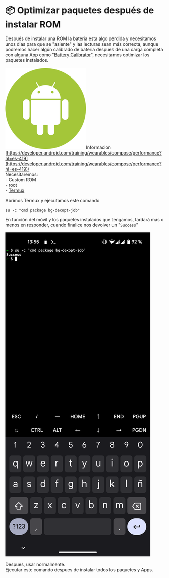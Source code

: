 # 📦 Optimizar paquetes después de instalar ROM

Después de instalar una ROM la bateria esta algo perdida y necesitamos unos dias para que se "asiente" y las lecturas sean más correcta, aunque podremos hacer algún calibrado de bateria despues de una carga completa con alguna App como "[Battery Calibrator](https://f-droid.org/packages/eu.roggstar.luigithehunter.batterycalibrate/)", necesitamos optimizar los paquetes instalados. \
\
<img src="../.gitbook/assets/image (63).png" alt="" data-size="line">Informacion [https://developer.android.com/training/wearables/compose/performance?hl=es-419](https://developer.android.com/training/wearables/compose/performance?hl=es-419)\
\
Necesitaremos:\
\- Custom ROM\
\- root\
\- [Termux](instalar-termux.md)

Abrimos Termux y ejecutamos este comando

```
su -c "cmd package bg-dexopt-job"
```

En función del móvil y los paquetes instalados que tengamos, tardará más o menos en responder, cuando finalice nos devolver un "`Success`"

![](<../.gitbook/assets/image (64).png>)

Despues, usar normalmente. \
Ejecutar este comando despues de instalar todos los paquetes y Apps.&#x20;
